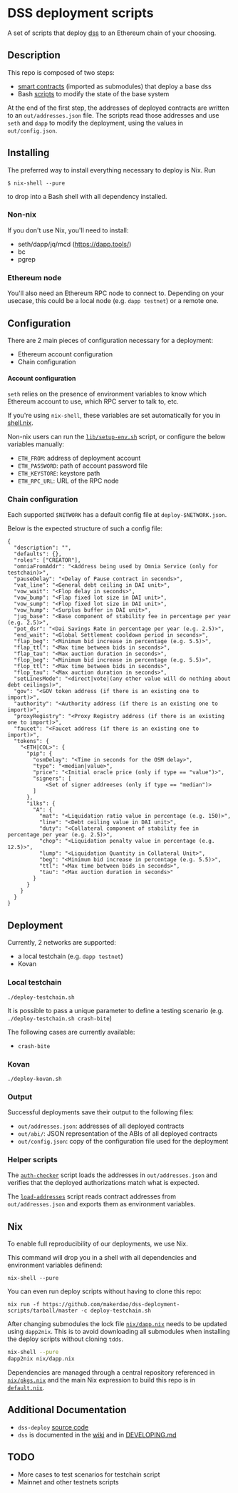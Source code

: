# DSS deployment scripts

A set of scripts that deploy [dss](http://github.com/makerdao/dss) to an
Ethereum chain of your choosing.

## Description

This repo is composed of two steps:

* [smart contracts](./contracts) (imported as submodules) that deploy a base dss
* Bash [scripts](/scripts) to modify the state of the base system

At the end of the first step, the addresses of deployed contracts are written to
an `out/addresses.json` file. The scripts read those addresses and use `seth`
and `dapp` to modify the deployment, using the values in `out/config.json`.

## Installing

The preferred way to install everything necessary to deploy is Nix. Run

```
$ nix-shell --pure
```

to drop into a Bash shell with all dependency installed.

### Non-nix

If you don't use Nix, you'll need to install:

- seth/dapp/jq/mcd (https://dapp.tools/)
- bc
- pgrep

### Ethereum node

You'll also need an Ethereum RPC node to connect to. Depending on your usecase, this
could be a local node (e.g. `dapp testnet`) or a remote one.

## Configuration

There are 2 main pieces of configuration necessary for a deployment:

* Ethereum account configuration
* Chain configuration

#### Account configuration

`seth` relies on the presence of environment variables to know which Ethereum account to
use, which RPC server to talk to, etc.

If you're using `nix-shell`, these variables are set automatically for you in
[shell.nix](./shell.nix).

Non-nix users can run the [`lib/setup-env.sh`](./lib/setup-env.sh) script, or configure the below
variables manually:

- `ETH_FROM`: address of deployment account
- `ETH_PASSWORD`: path of account password file
- `ETH_KEYSTORE`: keystore path
- `ETH_RPC_URL`: URL of the RPC node

### Chain configuration

Each supported `$NETWORK` has a default config file at `deploy-$NETWORK.json`.

Below is the expected structure of such a config file:

```
{
  "description": "",
  "defaults": {},
  "roles": ["CREATOR"],
  "omniaFromAddr": "<Address being used by Omnia Service (only for testchain)>",
  "pauseDelay": "<Delay of Pause contract in seconds>",
  "vat_line": "<General debt ceiling in DAI unit>",
  "vow_wait": "<Flop delay in seconds>",
  "vow_bump": "<Flap fixed lot size in DAI unit>",
  "vow_sump": "<Flop fixed lot size in DAI unit>",
  "vow_hump": "<Surplus buffer in DAI unit>",
  "jug_base": "<Base component of stability fee in percentage per year (e.g. 2.5)>",
  "pot_dsr": "<Dai Savings Rate in percentage per year (e.g. 2.5)>",
  "end_wait": "<Global Settlement cooldown period in seconds>",
  "flap_beg": "<Minimum bid increase in percentage (e.g. 5.5)>",
  "flap_ttl": "<Max time between bids in seconds>",
  "flap_tau": "<Max auction duration in seconds>",
  "flop_beg": "<Minimum bid increase in percentage (e.g. 5.5)>",
  "flop_ttl": "<Max time between bids in seconds>",
  "flop_tau": "<Max auction duration in seconds>",
  "setLinesMode": "<direct|vote|(any other value will do nothing about debt ceilings)>",
  "gov": "<GOV token address (if there is an existing one to import)>",
  "authority": "<Authority address (if there is an existing one to import)>",
  "proxyRegistry": "<Proxy Registry address (if there is an existing one to import)>",
  "faucet": "<Faucet address (if there is an existing one to import)>",
  "tokens": {
    "<ETH|COL>": {
      "pip": {
        "osmDelay": "<Time in seconds for the OSM delay>",
        "type": "<median|value>",
        "price": "<Initial oracle price (only if type == "value")>",
        "signers": [
            <Set of signer addreeses (only if type == "median")>
        ]
      },
      "ilks": {
        "A": {
          "mat": "<Liquidation ratio value in percentage (e.g. 150)>",
          "line": "<Debt ceiling value in DAI unit>",
          "duty": "<Collateral component of stability fee in percentage per year (e.g. 2.5)>",
          "chop": "<Liquidation penalty value in percentage (e.g. 12.5)>",
          "lump": "<Liquidation Quantity in Collateral Unit>",
          "beg": "<Minimum bid increase in percentage (e.g. 5.5)>",
          "ttl": "<Max time between bids in seconds>",
          "tau": "<Max auction duration in seconds>"
        }
      }
    }
  }
}

```

## Deployment

Currently, 2 networks are supported:

* a local testchain (e.g. `dapp testnet`)
* Kovan

### Local testchain

`./deploy-testchain.sh`

It is possible to pass a unique parameter to define a testing scenario (e.g. `./deploy-testchain.sh crash-bite`)

The following cases are currently available:

- `crash-bite`

### Kovan

`./deploy-kovan.sh`

### Output

Successful deployments save their output to the following files:

- `out/addresses.json`: addresses of all deployed contracts
- `out/abi/`: JSON representation of the ABIs of all deployed contracts
- `out/config.json`: copy of the configuration file used for the deployment

### Helper scripts

The [`auth-checker`](./scripts/auth-checker) script loads the addresses
in `out/addresses.json` and verifies that the deployed authorizations match what
is expected.

The [`load-addresses`](./scripts/load-addresses) script reads contract addresses
from `out/addresses.json` and exports them as environment variables.

## Nix

To enable full reproducibility of our deployments, we use Nix.

This command will drop you in a shell with all dependencies and environment
variables definend:

```
nix-shell --pure
```

You can even run deploy scripts without having to clone this repo:

```
nix run -f https://github.com/makerdao/dss-deployment-scripts/tarball/master -c deploy-testchain.sh
```

After changing submodules the lock file [`nix/dapp.nix`](nix/dapp.nix)
needs to be updated using `dapp2nix`. This is to avoid downloading all
submodules when installing the deploy scripts without cloning `tdds`.

```sh
nix-shell --pure
dapp2nix nix/dapp.nix
```

Dependencies are managed through a central repository referenced in
[`nix/pkgs.nix`](nix/pkgs.nix) and the main Nix expression to build this
repo is in [`default.nix`](default.nix).

## Additional Documentation

- `dss-deploy` [source code](https://github.com/makerdao/dss-deploy)
- `dss` is documented in the [wiki](https://github.com/makerdao/dss/wiki) and in [DEVELOPING.md](https://github.com/makerdao/dss/blob/master/DEVELOPING.md)

## TODO

- More cases to test scenarios for testchain script
- Mainnet and other testnets scripts

